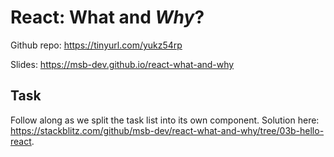 # React: What and _Why_?

Github repo: https://tinyurl.com/yukz54rp

Slides: https://msb-dev.github.io/react-what-and-why

## Task

Follow along as we split the task list into its own component. Solution here: https://stackblitz.com/github/msb-dev/react-what-and-why/tree/03b-hello-react.
